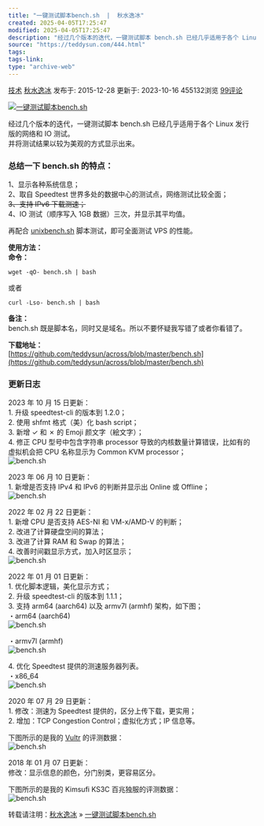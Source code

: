 ```yaml
---
title: "一键测试脚本bench.sh  |  秋水逸冰"
created: 2025-04-05T17:25:47
modified: 2025-04-05T17:25:47
description: "经过几个版本的迭代，一键测试脚本 bench.sh 已经几乎适用于各个 Linux 发行版的网络和 IO 测试。 并将测试结果以较为美观的方式显示出来。 总结一下 bench.sh 的特点： 1、显示各种系统信息； 2、取自 Speedtest 世界多处的数据中心的测试点，网络测试比较全面； 3、支持 IPv6 下载测速； 4、IO 测试（顺序写入 1GB 数据）三次，并显示其平均值。    再配合 unixbench.sh 脚本测试，"
source: "https://teddysun.com/444.html"
tags:
tags-link:
type: "archive-web"
---
```

[技术](https://teddysun.com/category/tech) [秋水逸冰](https://teddysun.com/author/teddysun) 发布于: 2015-12-28 更新于: 2023-10-16 455132浏览 [99评论](https://teddysun.com/444.html#comments)

[![](https://teddysun.com/wp-content/uploads/2014/linux_2.png "一键测试脚本bench.sh")](https://teddysun.com/444.html)

经过几个版本的迭代，一键测试脚本 bench.sh 已经几乎适用于各个 Linux 发行版的网络和 IO 测试。  
并将测试结果以较为美观的方式显示出来。

### 总结一下 bench.sh 的特点：

1、显示各种系统信息；  
2、取自 Speedtest 世界多处的数据中心的测试点，网络测试比较全面；  
~~3、支持 IPv6 下载测速；~~  
4、IO 测试（顺序写入 1GB 数据）三次，并显示其平均值。

再配合 [unixbench.sh](https://teddysun.com/245.html) 脚本测试，即可全面测试 VPS 的性能。

**使用方法：**  
**命令：**

```
wget -qO- bench.sh | bash
```

或者

```
curl -Lso- bench.sh | bash
```

**备注：**  
bench.sh 既是脚本名，同时又是域名。所以不要怀疑我写错了或者你看错了。

**下载地址：**  
[https://github.com/teddysun/across/blob/master/bench.sh](https://github.com/teddysun/across/blob/master/bench.sh)

### 更新日志

2023 年 10 月 15 日更新：  
1\. 升级 speedtest-cli 的版本到 1.2.0；  
2\. 使用 shfmt 格式（美）化 bash script；  
3\. 新增 ✓ 和 ✗ 的 Emoji 颜文字（絵文字）；  
4\. 修正 CPU 型号中包含字符串 processor 导致的内核数量计算错误，比如有的虚拟机会把 CPU 名称显示为 Common KVM processor；  
![](https://teddysun.com/wp-content/uploads/2023/bench_20231016.png "bench.sh")

2023 年 06 月 10 日更新：  
1\. 新增是否支持 IPv4 和 IPv6 的判断并显示出 Online 或 Offline；  
![](https://teddysun.com/wp-content/uploads/2023/bench_202306111.png "bench.sh")

2022 年 02 月 22 日更新：  
1\. 新增 CPU 是否支持 AES-NI 和 VM-x/AMD-V 的判断；  
2\. 改进了计算硬盘空间的算法；  
3\. 改进了计算 RAM 和 Swap 的算法；  
4\. 改善时间戳显示方式，加入时区显示；  
![](https://teddysun.com/wp-content/uploads/2022/bench_20220223.png "bench.sh")

2022 年 01 月 01 日更新：  
1\. 优化脚本逻辑，美化显示方式；  
2\. 升级 speedtest-cli 的版本到 1.1.1；  
3\. 支持 arm64 (aarch64) 以及 armv7l (armhf) 架构，如下图；  
・arm64 (aarch64)  
![](https://teddysun.com/wp-content/uploads/2022/bench_20220101_2.png "bench.sh")

・armv7l (armhf)  
![](https://teddysun.com/wp-content/uploads/2022/bench_20220101_3.png "bench.sh")

4\. 优化 Speedtest 提供的测速服务器列表。  
・x86\_64  
![](https://teddysun.com/wp-content/uploads/2022/bench_20220101.png "bench.sh")

2020 年 07 月 29 日更新：  
1\. 修改：测速为 Speedtest 提供的，区分上传下载，更实用；  
2\. 增加：TCP Congestion Control；虚拟化方式；IP 信息等。

下图所示的是我的 [Vultr](https://qiu.sh/vultr) 的评测数据：  
![](https://teddysun.com/wp-content/uploads/2020/speedtest.png "bench.sh")

2018 年 01 月 07 日更新：  
修改：显示信息的颜色，分门别类，更容易区分。

下图所示的是我的 Kimsufi KS3C 百兆独服的评测数据：  
![](https://teddysun.com/wp-content/uploads/2018/ks3c_bench.png "bench.sh")

转载请注明：[秋水逸冰](https://teddysun.com/) » [一键测试脚本bench.sh](https://teddysun.com/444.html)